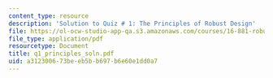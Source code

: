 ```yaml
---
content_type: resource
description: 'Solution to Quiz # 1: The Principles of Robust Design'
file: https://ol-ocw-studio-app-qa.s3.amazonaws.com/courses/16-881-robust-system-design-summer-1998/a312300673beeb5bb697b6e60e1dd0a7_q1_principles_soln.pdf
file_type: application/pdf
resourcetype: Document
title: q1_principles_soln.pdf
uid: a3123006-73be-eb5b-b697-b6e60e1dd0a7
---
```

